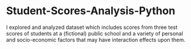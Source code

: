 # Student-Scores-Analysis-Python
I explored and analyzed dataset which includes scores from three test scores of students at a (fictional) public school and a variety of personal and socio-economic factors that may have interaction effects upon them.
